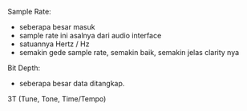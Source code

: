 
Sample Rate:
- seberapa besar masuk
- sample rate ini asalnya dari audio interface
- satuannya Hertz / Hz
- semakin gede sample rate, semakin baik, semakin jelas clarity nya

Bit Depth:
- seberapa besar data ditangkap.

3T (Tune, Tone, Time/Tempo)
